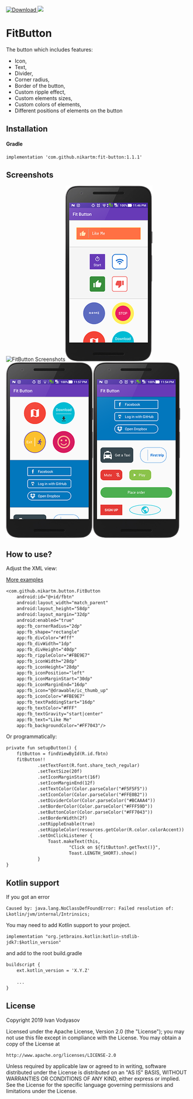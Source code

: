 [ ![Download](https://api.bintray.com/packages/nikart/maven/FitButton/images/download.svg) ](https://bintray.com/nikart/maven/FitButton/_latestVersion) [![](https://jitpack.io/v/nikartm/FitButton.svg)](https://jitpack.io/#nikartm/FitButton)

# FitButton
The button which includes features:
* Icon, 
* Text, 
* Divider,
* Corner radius,
* Border of the button,
* Custom ripple effect,
* Custom elements sizes,
* Custom colors of elements,
* Different positions of elements on the button
## Installation
#### Gradle
```
implementation 'com.github.nikartm:fit-button:1.1.1'
```

## Screenshots
![FitButton Screenshots](/screenshots/img_gif.png)![FitButton Screenshots](/screenshots/img_1.png)
![FitButton Screenshots](/screenshots/img_2.png)![FitButton Screenshots](/screenshots/img_3.png)
## How to use?
Adjust the XML view: 

[More examples](https://github.com/nikartm/FitButton/tree/master/app/src/main/res/layout)
```
<com.github.nikartm.button.FitButton
    android:id="@+id/fbtn"
    android:layout_width="match_parent"
    android:layout_height="58dp"
    android:layout_margin="32dp"
    android:enabled="true"
    app:fb_cornerRadius="2dp"
    app:fb_shape="rectangle"
    app:fb_divColor="#fff"
    app:fb_divWidth="1dp"
    app:fb_divHeight="40dp"
    app:fb_rippleColor="#FBE9E7"
    app:fb_iconWidth="28dp"
    app:fb_iconHeight="28dp"
    app:fb_iconPosition="left"
    app:fb_iconMarginStart="30dp"
    app:fb_iconMarginEnd="16dp"
    app:fb_icon="@drawable/ic_thumb_up"
    app:fb_iconColor="#FBE9E7"
    app:fb_textPaddingStart="16dp"
    app:fb_textColor="#FFF"
    app:fb_textGravity="start|center"
    app:fb_text="Like Me"
    app:fb_backgroundColor="#FF7043"/>
```
Or programmatically:
```
private fun setupButton() {
    fitButton = findViewById(R.id.fbtn)
    fitButton!!
            .setTextFont(R.font.share_tech_regular)
            .setTextSize(20f)
            .setIconMarginStart(16f)
            .setIconMarginEnd(12f)
            .setTextColor(Color.parseColor("#F5F5F5"))
            .setIconColor(Color.parseColor("#FFE0B2"))
            .setDividerColor(Color.parseColor("#BCAAA4"))
            .setBorderColor(Color.parseColor("#FFF59D"))
            .setButtonColor(Color.parseColor("#FF7043"))
            .setBorderWidth(2f)
            .setRippleEnable(true)
            .setRippleColor(resources.getColor(R.color.colorAccent))
            .setOnClickListener {
                Toast.makeText(this,
                        "Click on ${fitButton?.getText()}",
                        Toast.LENGTH_SHORT).show()
            }
}
```

## Kotlin support
If you got an error
```
Caused by: java.lang.NoClassDefFoundError: Failed resolution of: Lkotlin/jvm/internal/Intrinsics;
```

You may need to add Kotlin support to your project.
```
implementation "org.jetbrains.kotlin:kotlin-stdlib-jdk7:$kotlin_version"
```
and add to the root build.gradle
```
buildscript {
    ext.kotlin_version = 'X.Y.Z'
    
    ...
}
```

## License
Copyright 2019 Ivan Vodyasov

Licensed under the Apache License, Version 2.0 (the "License");
you may not use this file except in compliance with the License.
You may obtain a copy of the License at

    http://www.apache.org/licenses/LICENSE-2.0

Unless required by applicable law or agreed to in writing, software
distributed under the License is distributed on an "AS IS" BASIS,
WITHOUT WARRANTIES OR CONDITIONS OF ANY KIND, either express or implied.
See the License for the specific language governing permissions and
limitations under the License.